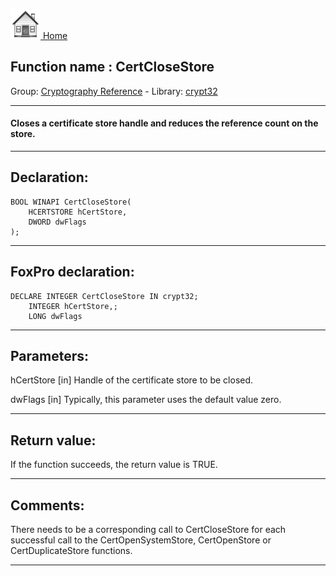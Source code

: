 [<img src="../../images/home.png"> Home ](https://github.com/VFPX/Win32API)  

## Function name : CertCloseStore
Group: [Cryptography Reference](../../functions_group.md#Cryptography_Reference)  -  Library: [crypt32](../../../libraries.md#crypt32)  
***  


#### Closes a certificate store handle and reduces the reference count on the store.
***  


## Declaration:
```foxpro  
BOOL WINAPI CertCloseStore(
	HCERTSTORE hCertStore,
	DWORD dwFlags
);  
```  
***  


## FoxPro declaration:
```foxpro  
DECLARE INTEGER CertCloseStore IN crypt32;
	INTEGER hCertStore,;
	LONG dwFlags  
```  
***  


## Parameters:
hCertStore 
[in] Handle of the certificate store to be closed.

dwFlags 
[in] Typically, this parameter uses the default value zero.   
***  


## Return value:
If the function succeeds, the return value is TRUE.  
***  


## Comments:
There needs to be a corresponding call to CertCloseStore for each successful call to the CertOpenSystemStore, CertOpenStore or CertDuplicateStore functions.  
  
***  

